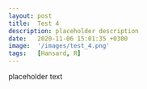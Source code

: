 ```yaml
---
layout: post
title:  Test 4
description: placeholder description
date:   2020-11-06 15:01:35 +0300
image:  '/images/test_4.png'
tags:   [Hansard, R]
---
```


placeholder text